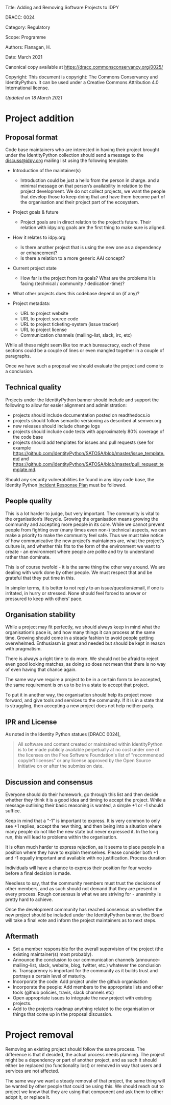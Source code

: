 Title: Adding and Removing Software Projects to IDPY

DRACC: 0024

Category: Regulatory

Scope: Programme

Authors: Flanagan, H.

Date: March 2021

Canonical copy available at <https://dracc.commonsconservancy.org/0025/>

Copyright: This document is copyright: The Commons Conservancy and IdentityPython. It can be used under a Creative Commons Attribution 4.0 International license.

*Updated on 18 March 2021*

# Project addition

## Proposal format
Code base maintainers who are interested in having their project brought under the IdentityPython collection should send a message to the discuss@idpy.org mailing list using the following template:

* Introduction of the maintainer(s)
	* Introduction could be just a hello from the person in charge. and a minimal message on that person’s availability in relation to the project development. We do not collect projects, we want the people that develop those to keep doing that and have them become part of the organisation and their project part of the ecosystem.
* Project goals & future
	* Project goals are in direct relation to the project’s future. Their relation with idpy.org goals are the first thing to make sure is aligned.
* How it relates to idpy.org
	* Is there another project that is using the new one as a dependency or enhancement?
	* Is there a relation to a more generic AAI concept?
* Current project state
	* How far is the project from its goals? What are the problems it is facing (technical / community / dedication-time)?
* What other projects does this codebase depend on (if any)?

* Project metadata:
	* URL to project website
	* URL to project source code
	* URL to project ticketing-system (issue tracker)
	* URL to project license
	* Communication channels (mailing-list, slack, irc, etc)

While all these might seem like too much bureaucracy, each of these sections could be a couple of lines or even mangled together in a couple of paragraphs.

Once we have such a proposal we should evaluate the project and come to a conclusion.

## Technical quality

Projects under the IdentityPython banner should include and support the following to allow for easier alignment and administration:

* projects should include documentation posted on readthedocs.io
* projects should follow semantic versioning as described at semver.org
* new releases should include change logs
* projects should include code tests with approximately 80% coverage of the code base
* projects should add templates for issues and pull requests (see for example <https://github.com/IdentityPython/SATOSA/blob/master/issue_template.md> and <https://github.com/IdentityPython/SATOSA/blob/master/pull_request_template.md>.

Should any security vulnerabilities be found in any idpy code base, the Identity Python [Incident Response Plan](https://github.com/IdentityPython/Governance/blob/master/idpy-incidentresponse.md) must be followed.

## People quality

This is a lot harder to judge, but very important. The community is vital to the organisation’s lifecycle. Growing the organisation means growing the community and accepting more people in its core. While we cannot prevent people from fighting over (many times even non-) technical aspects, we can make a priority to make the community feel safe. Thus we must take notice of how communicative the new project’s maintainers are, what the project’s culture is, and whether this fits to the form of the environment we want to create - an environment where people are polite and try to understand rather than dominate.

This is of course twofold - it is the same thing the other way around. We are dealing with work done by other people. We must respect that and be grateful that they put time in this.

In simpler terms, it is better to not reply to an issue/question/email, if one is irritated, in hurry or stressed. None should feel forced to answer or pressured to keep with others’ pace.

## Organisation stability

While a project may fit perfectly, we should always keep in mind what the organisation’s pace is, and how many things it can process at the same time. Growing should come in a steady fashion to avoid people getting overwhelmed. Enthusiasm is great and needed but should be kept in reason with pragmatism.

There is always a right time to do more. We should not be afraid to reject even good looking matches, as doing so does not mean that there is no way of even having that chance again.

The same way we require a project to be in a certain form to be accepted, the same requirement is on us to be in a state to accept that project.

To put it in another way, the organisation should help its project move forward, and give tools and services to the community. If it is in a state that is struggling, then accepting a new project does not help neither party.

## IPR and License

As noted in the Identity Python statues [DRACC 0024],

> All software and content created or maintained within IdentityPython is to be
> made publicly available perpetually at no cost under one of the licenses on
> the Free Software Foundation's list of "recommended copyleft licenses" or any
> license approved by the Open Source Initiative on or after the submission
> date.

## Discussion and consensus

Everyone should do their homework, go through this list and then decide whether they think it is a good idea and timing to accept the project. While a message outlining their basic reasoning is wanted, a simple +1 or -1 should suffice.

Keep in mind that a “-1” is important to express. It is very common to only see +1 replies, accept the new thing, and then being into a situation where many people do not like the new state but never expressed it. In the long run, this will lead to problems within the organisation.

It is often much harder to express rejection, as it seems to place people in a position where they have to explain themselves. Please consider both +1 and -1 equally important and available with no justification.
Process duration

Individuals will have a chance to express their position for four weeks before a final decision is made.

Needless to say, that the community members must trust the decisions of other members, and as such should not demand that they are present in every process. Rough consensus is what we are striving for - unanimity is pretty hard to achieve.

Once the development community has reached consensus on whether the new project should be included under the IdentityPython banner, the Board will take a final vote and inform the project maintainers as to next steps.

## Aftermath

* Set a member responsible for the overall supervision of the project (the existing maintainer(s) most probably).
* Announce the conclusion to our communication channels (announce-mailing-list, slack, website, blog, twitter, etc.) whatever the conclusion is. Transparency is important for the community as it builds trust and portrays a certain level of maturity.
* Incorporate the code: Add project under the github organisation
* Incorporate the people: Add members to the appropriate lists and other tools (github policies, travis, slack channels etc)
* Open appropriate issues to integrate the new project with existing projects.
* Add to the projects roadmap anything related to the organisation or things that come up in the proposal discussion.

# Project removal

Removing an existing project should follow the same process. The difference is that if decided, the actual process needs planning. The project might be a dependency or part of another project, and as such it should either be replaced (no functionality lost) or removed in way that users and services are not affected.

The same way we want a steady removal of that project, the same thing will be wanted by other people that could be using this. We should reach out to project we know that they are using that component and ask them to either adopt it, or replace it.
